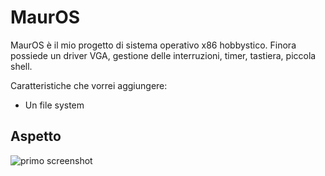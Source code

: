 # MaurOS
MaurOS è il mio progetto di sistema operativo x86 hobbystico. Finora possiede un driver VGA, gestione delle interruzioni, timer, tastiera, piccola shell.

Caratteristiche che vorrei aggiungere:
 * Un file system

## Aspetto

![primo screenshot](https://i.ibb.co/zQj27Fh/mauros.png)
